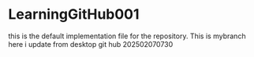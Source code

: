 # LearningGitHub001

this is the default implementation file for the repository. This is mybranch
here i update from desktop git hub 202502070730